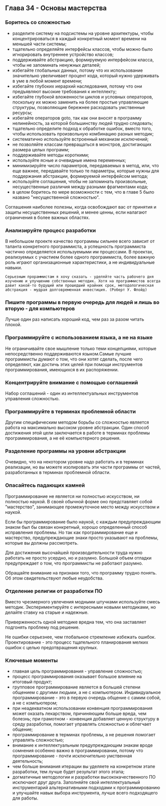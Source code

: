 ## Глава 34 - Основы мастерства
### Боритесь со сложностью
- разделите систему на подсистемы на уровне архитектуры, чтобы концентрироваться в каждый конкретный момент времени на меньшей части системы;
- тщательно определяйте интерфейсы классов, чтобы можно было игнорировать внутреннее устройство классов;
- поддерживайте абстракцию, формируемую интерфейсом класса, чтобы не запоминать ненужных деталей;
- избегайте глобальных данных, потому что их использование значительно увеличивает процент кода, который нужно удерживать в уме в любой момент времени;
- избегайте глубоких иерархий наследования, потому что они предъявляют высокие требования к интеллекту;
- избегайте глубокой вложенности циклов и условных операторов, поскольку их можно заменить на более простые управляющие структуры, позволяющие бережнее расходовать умственные ресурсы;
- избегайте операторов goto, так как они вносят в программу нелинейность, за которой большинству людей трудно следовать;
- тщательно определите подход к обработке ошибок, вместо того, чтобы использовать произвольную комбинацию разных методик;
- систематично используйте встроенный механизм исключений;
- не позволяйте классам превращаться в монстров, достигающих размера целых программ;
- поддерживайте методы короткими;
- используйте ясные и очевидные имена переменных;
- минимизируйте число параметров, передаваемых в метод, или, что еще важнее, передавайте только те параметры, которые нужны для поддержания абстракции, формируемой интерфейсом метода;
- используйте соглашения, чтобы не запоминать произвольные, несущественные различия между разными фрагментами кода;
- в целом боритесь по мере возможности с тем, что в главе 5 было названо "несущественной сложностью".

Соглашения наиболее полезны, когда освобождают вас от принятия и защиты несущественных решений, и менее ценны, если налагают ограничения в более важных областях.
### Анализируйте процесс разработки
В небольшом проекте качество программы сильнее всего зависит от таланта конкретного программиста, а успешность программиста частично определяется используемыми им процессами.
В проектах, реализуемых с участием более одного программиста, более важную роль играют организационные характеристики, а не индивидуальные навыки.

```
Серьезным прораммистам я хочу сказать - уделяйте часть рабочего дня изучению и улучшению собственных методик. Хотя на программистов всегда давит какой-то будущий или прошедший крайник срок, методологическая абстракция - мудрая долговременная инвестиция. (Роберт У. Флойд)
```

### Пишите программы в первую очередь для людей и лишь во вторую - для компьютеров
Лучше один раз написать хороший код, чем раз за разом читать плохой.
### Программируйте с использованием языка, а не на языке
Не ограничивайте свое мышление только теми концепциями, которые непосредственно поддерживаются языком.Самые лучшие программисты думают о том, что они хотят сделать, после чего определяют, как достичь этих целей при помощи инструментов программирования, имеющихся в их распоряжении.
### Концентрируйте внимание с помощью соглашений
Набор соглашений - один из интеллектуальных инструментов управления сложностью.
### Программируйте в терминах проблемной области
Другим специфическим методом борьбы со сложностью является работа на максимально высоком уровне абстракции. Один способ достижения этой цели заключается в работе в терминах проблемы программирования, а не её компьютерного решения.
### Разделение программы на уровни абстракции
Очевидно, что на некотором уровне надо работать и в терминах реализации, но вы можете изолировать эти части программы от частей, разработанных в терминах проблемной области.
### Опасайтесь падающих камней
Программирование не является ни полностью искусством, ни полностью наукой. В своей обычной форме оно представляет собой "мастерство", занимающее промежуточное место между искусством и наукой.

Если бы программирование было наукой, с каждым предупреждающим знаком был бы связан конкретный, хорошо определенный способ исправления проблемы. Но так как программирование еще и мастерство, предупреждающие знаки просто указывают на проблемы, которые вы должны рассмотреть.

Для достижения высочайшей производительности труда нужно работать не просто усердно, но и разумно. Большой объем отладки предупреждает о том, что программисты не работают разумно.

Обращайте внимание на признаки того, что программу трудно понять. Об этом свидетельствуют любые неудобства.

### Отделение религии от разработки ПО
Вместо чрезмерного увлечения модными штучками используйте смесь методик. Экспериментируйте с интересными новыми методиками, но делайте ставку на старые и надежные.

Приверженность одной методике вредна тем, что она заставляет подгонять проблему под решение.

Не ошибки серьезнее, чем глобальное стремление избежать ошибок. Проектирование - это процесс тщательного планирования мелких ошибок с целью предотвращения крупных.

### Ключевые моменты
- главная цель программирования - управление сложностью;
- процесс программирования оказывает большое влияние на итоговый продукт;
- групповое программирование является в большей степени общением с другими людьми, а не с компьютером. Индивидуальное программирование - это в первую очередь общение с самим собой, а не с компьютером;
- при неадекватном использовании конвенция программирования может оказать лекарством, причиняющим больше вреда, чем болезнь; при грамотном - конвенция добавляет ценную структуру в среду разработки, помогает управлять сложностью и облегчает общение;
- программирование в терминах проблемы, а не решения помогает управлять сложностью;
- внимание к интеллектуальным предупреждающим знакам вроде сомнения особенно важно в программировании, потому что программирование - почти исключительно умственная деятельность;
- чем больше внимания итерации вы уделяете на конкретном этапе разработки, тем лучше будет результат этого этапа;
- догматичные методологии и разработки высококачественного ПО исключают друг друга. Заполняйте свой интеллектуальный инструментарий альтернативными подходами к программированию и улучшайте навык выбора инструмента, лучше всего подходящего для работы.